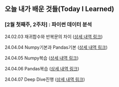 
## 오늘 내가 배운 것들(Today I Learned)

### [2월 첫째주, 2주차] : 파이썬 데이터 분석

24.02.03 재귀합수와 반복문의 차이 ([상세 내역 링크](https://github.com/100-hours-a-week/yuju-til/blob/main/Feb/2025-02-03.md))

24.04.04 Numpy기본과 Pandas기본 ([상세 내역 링크](https://github.com/100-hours-a-week/yuju-til/blob/main/Feb/2025-02-04.md))

24.04.05 Numpy복습 ([상세 내역 링크](https://github.com/100-hours-a-week/yuju-til/blob/main/Feb/2025-02-05.md))

24.04.06 Pandas복습 ([상세 내역 링크](https://github.com/100-hours-a-week/yuju-til/blob/main/Feb/2025-02-06.md))

24.04.07 Deep Dive진행 ([상세 내역 링크](https://github.com/100-hours-a-week/yuju-til/blob/main/Feb/2025-02-07.md))

